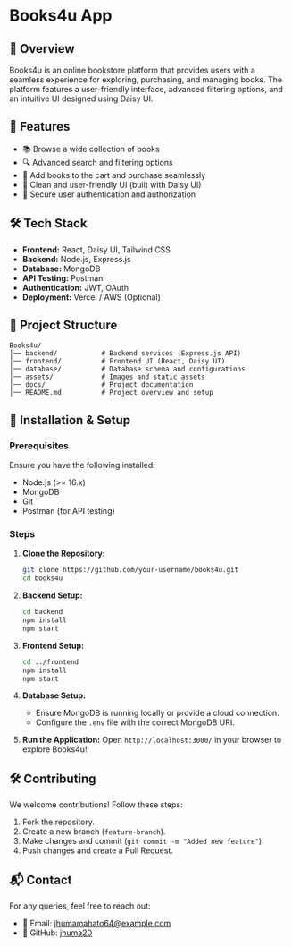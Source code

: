 # Books4u App

## 📌 Overview
Books4u is an online bookstore platform that provides users with a seamless experience for exploring, purchasing, and managing books. The platform features a user-friendly interface, advanced filtering options, and an intuitive UI designed using Daisy UI.

## 🚀 Features
- 📚 Browse a wide collection of books
- 🔍 Advanced search and filtering options
- 🛒 Add books to the cart and purchase seamlessly
- 🎨 Clean and user-friendly UI (built with Daisy UI)
- 🔐 Secure user authentication and authorization

## 🛠️ Tech Stack
- **Frontend:** React, Daisy UI, Tailwind CSS
- **Backend:** Node.js, Express.js
- **Database:** MongoDB
- **API Testing:** Postman
- **Authentication:** JWT, OAuth
- **Deployment:** Vercel / AWS (Optional)

## 📂 Project Structure
```
Books4u/
│── backend/           # Backend services (Express.js API)
│── frontend/          # Frontend UI (React, Daisy UI)
│── database/          # Database schema and configurations
│── assets/            # Images and static assets
│── docs/              # Project documentation
│── README.md          # Project overview and setup
```

## 🔧 Installation & Setup
### Prerequisites
Ensure you have the following installed:
- Node.js (>= 16.x)
- MongoDB
- Git
- Postman (for API testing)

### Steps
1. **Clone the Repository:**
   ```sh
   git clone https://github.com/your-username/books4u.git
   cd books4u
   ```
2. **Backend Setup:**
   ```sh
   cd backend
   npm install
   npm start
   ```
3. **Frontend Setup:**
   ```sh
   cd ../frontend
   npm install
   npm start
   ```
4. **Database Setup:**
   - Ensure MongoDB is running locally or provide a cloud connection.
   - Configure the `.env` file with the correct MongoDB URI.

5. **Run the Application:**
   Open `http://localhost:3000/` in your browser to explore Books4u!

## 🛠️ Contributing
We welcome contributions! Follow these steps:
1. Fork the repository.
2. Create a new branch (`feature-branch`).
3. Make changes and commit (`git commit -m "Added new feature"`).
4. Push changes and create a Pull Request.


## 📬 Contact
For any queries, feel free to reach out:
- 📧 Email: jhumamahato64@example.com
- 🐙 GitHub: [jhuma20](https://github.com/jhuma20)


